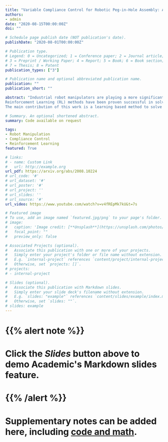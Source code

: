 ```yaml
---
title: "Variable Compliance Control for Robotic Peg-in-Hole Assembly: A Deep Reinforcement Learning Approach"
authors:
- admin
date: "2020-08-15T00:00:00Z"
doi: ""

# Schedule page publish date (NOT publication's date).
publishDate: "2020-08-01T00:00:00Z"

# Publication type.
# Legend: 0 = Uncategorized; 1 = Conference paper; 2 = Journal article;
# 3 = Preprint / Working Paper; 4 = Report; 5 = Book; 6 = Book section;
# 7 = Thesis; 8 = Patent
publication_types: ["3"]

# Publication name and optional abbreviated publication name.
publication: ""
publication_short: ""

abstract: "Industrial robot manipulators are playing a more significant role in modern manufacturing industries. Though peg-in-hole assembly is a common industrial task which has been extensively researched, safely solving complex high precision assembly in an unstructured environment remains an open problem.
Reinforcement Learning (RL) methods have been proven successful in solving manipulation tasks autonomously. However, RL is still not widely adopted on real robotic systems because working with real hardware entails additional challenges, especially when using position-controlled manipulators. 
The main contribution of this work is a learning based method to solve peg-in-hole tasks with position uncertainty of the hole. We proposed the use of an off-policy model-free reinforcement learning method and bootstrap the training speed by using several transfer learning techniques (sim2real) and domain randomization. Our proposed learning framework for position-controlled robots was extensively evaluated on contact-rich insertion tasks on a variety of environments."

# Summary. An optional shortened abstract.
summary: Code available on request

tags:
- Robot Manipulation
- Compliance Control
- Reinforcement Learning
featured: True

# links:
# - name: Custom Link
#   url: http://example.org
url_pdf: https://arxiv.org/abs/2008.10224
# url_code: '#'
# url_dataset: '#'
# url_poster: '#'
# url_project: ''
# url_slides: ''
# url_source: '#'
url_video: https://www.youtube.com/watch?v=v4fREpMk7kU&t=7s

# Featured image
# To use, add an image named `featured.jpg/png` to your page's folder. 
# image:
#   caption: 'Image credit: [**Unsplash**](https://unsplash.com/photos/s9CC2SKySJM)'
#   focal_point: ""
#   preview_only: false

# Associated Projects (optional).
#   Associate this publication with one or more of your projects.
#   Simply enter your project's folder or file name without extension.
#   E.g. `internal-project` references `content/project/internal-project/index.md`.
#   Otherwise, set `projects: []`.
# projects:
# - internal-project

# Slides (optional).
#   Associate this publication with Markdown slides.
#   Simply enter your slide deck's filename without extension.
#   E.g. `slides: "example"` references `content/slides/example/index.md`.
#   Otherwise, set `slides: ""`.
# slides: example
---
```


# {{% alert note %}}
# Click the *Slides* button above to demo Academic's Markdown slides feature.
# {{% /alert %}}

# Supplementary notes can be added here, including [code and math](https://sourcethemes.com/academic/docs/writing-markdown-latex/).
